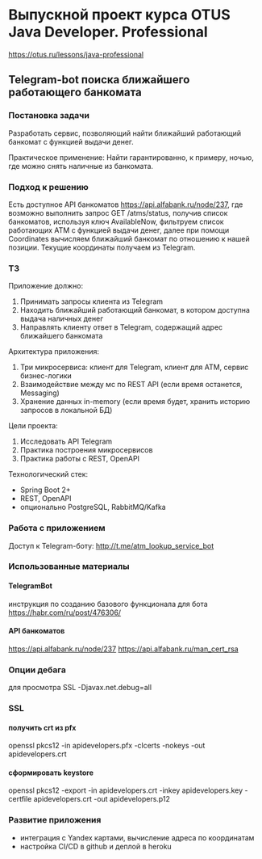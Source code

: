 # Выпускной проект курса OTUS Java Developer. Professional
https://otus.ru/lessons/java-professional

## Telegram-bot поиска ближайшего работающего банкомата

### Постановка задачи
Разработать сервис, позволяющий найти ближайший работающий банкомат с функцией выдачи денег.

Практическое применение: Найти гарантированно, к примеру, ночью, где можно снять наличные из банкомата. 

### Подход к решению
Есть доступное API банкоматов https://api.alfabank.ru/node/237, 
где возможно выполнить запрос GET /atms/status, получив список банкоматов, 
используя ключ AvailableNow, фильтруем список работающих АТМ с функцией выдачи денег,
далее при помощи Coordinates вычисляем ближайший банкомат по отношению к нашей позиции. 
Текущие координаты получаем из Telegram.

### ТЗ 
Приложение должно:
1. Принимать запросы клиента из Telegram
2. Находить ближайший работающий банкомат, в котором доступна выдача наличных денег
3. Направлять клиенту ответ в Telegram, содержащий адрес ближайшего банкомата

Архитектура приложения:
1. Три микросервиса: клиент для Telegram, клиент для ATM, сервис бизнес-логики
2. Взаимодействие между мс по REST API (если время останется, Messaging)
3. Хранение данных in-memory (если время будет, хранить историю запросов в локальной БД)

Цели проекта:
1. Исследовать API Telegram
2. Практика построения микросервисов
3. Практика работы с REST, OpenAPI

Технологический стек:
- Spring Boot 2+
- REST, OpenAPI
- опционально PostgreSQL, RabbitMQ/Kafka

### Работа с приложением
Доступ к Telegram-боту: http://t.me/atm_lookup_service_bot

### Использованные материалы
#### TelegramBot
инструкция по созданию базового функционала для бота
https://habr.com/ru/post/476306/

#### API банкоматов
https://api.alfabank.ru/node/237
https://api.alfabank.ru/man_cert_rsa

### Опции дебага
для просмотра SSL
-Djavax.net.debug=all

### SSL
#### получить crt из pfx
openssl pkcs12 -in apidevelopers.pfx -clcerts -nokeys -out apidevelopers.crt
#### сформировать keystore
openssl pkcs12 -export -in apidevelopers.crt -inkey apidevelopers.key -certfile apidevelopers.crt  -out apidevelopers.p12

### Развитие приложения
* интеграция с Yandex картами, вычисление адреса по координатам
* настройка CI/CD в github и деплой в heroku
